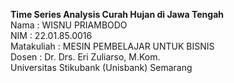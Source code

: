 
<b>Time Series Analysis Curah Hujan di Jawa Tengah</b><br />
Nama : WISNU PRIAMBODO<br />
NIM : 22.01.85.0016<br />
Matakuliah : MESIN PEMBELAJAR UNTUK BISNIS<br />
Dosen : Dr. Drs. Eri Zuliarso, M.Kom.<br />
Universitas Stikubank (Unisbank) Semarang<br />
